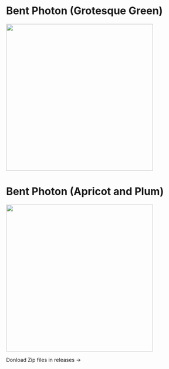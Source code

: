 # Bent Photon (Grotesque Green)
<img src="https://github.com/user-attachments/assets/8d233a63-1f2b-4920-a111-0965b3685ace" width="400"></img>

# Bent Photon (Apricot and Plum)
<img src="https://github.com/user-attachments/assets/a926b839-534b-46e7-b49a-2bcc8e19cc6f" width="400"></img>


Donload Zip files in releases →
